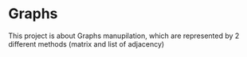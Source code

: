 # Graphs
This project is about Graphs manupilation, which are represented by 2 different methods (matrix and list of adjacency)
